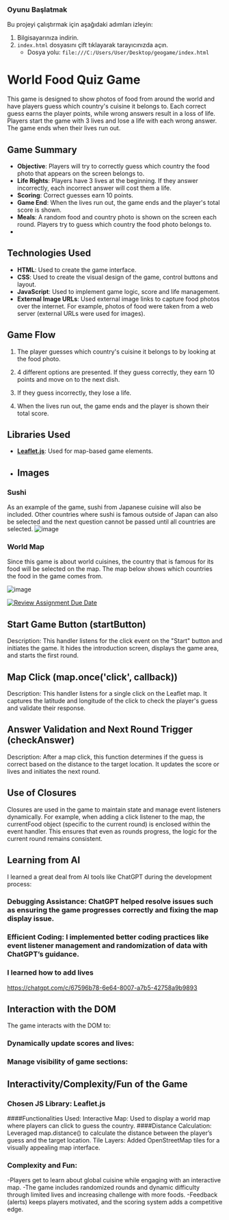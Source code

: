 ### Oyunu Başlatmak

Bu projeyi çalıştırmak için aşağıdaki adımları izleyin:

1. Bilgisayarınıza indirin.
2. `index.html` dosyasını çift tıklayarak tarayıcınızda açın.
   - Dosya yolu: `file:///C:/Users/User/Desktop/geogame/index.html`

# World Food Quiz Game

This game is designed to show photos of food from around the world and have players guess which country's cuisine it belongs to. Each correct guess earns the player points, while wrong answers result in a loss of life. Players start the game with 3 lives and lose a life with each wrong answer. The game ends when their lives run out.

## Game Summary

- **Objective**: Players will try to correctly guess which country the food photo that appears on the screen belongs to.
- **Life Rights**: Players have 3 lives at the beginning. If they answer incorrectly, each incorrect answer will cost them a life.
- **Scoring**: Correct guesses earn 10 points.
- **Game End**: When the lives run out, the game ends and the player's total score is shown.
- **Meals**: A random food and country photo is shown on the screen each round. Players try to guess which country the food photo belongs to.
- 
## Technologies Used

- **HTML**: Used to create the game interface.
- **CSS**: Used to create the visual design of the game, control buttons and layout.
- **JavaScript**: Used to implement game logic, score and life management.
- **External Image URLs**: Used external image links to capture food photos over the internet. For example, photos of food were taken from a web server (external URLs were used for images).
  
## Game Flow

1. The player guesses which country's cuisine it belongs to by looking at the food photo.

2. 4 different options are presented. If they guess correctly, they earn 10 points and move on to the next dish.

3. If they guess incorrectly, they lose a life.

4. When the lives run out, the game ends and the player is shown their total score.

## Libraries Used

- **[Leaflet.js](https://leafletjs.com/)**: Used for map-based game elements.

- ## Images
### Sushi
As an example of the game, sushi from Japanese cuisine will also be included.
Other countries where sushi is famous outside of Japan can also be selected and the next question cannot be passed until all countries are selected.
![image](https://github.com/user-attachments/assets/b87f3275-237a-474b-87c5-ce14187d271b)

### World Map
Since this game is about world cuisines, the country that is famous for its food will be selected on the map. The map below shows which countries the food in the game comes from.

![image](https://github.com/user-attachments/assets/f12dea86-32e7-4050-ab96-0f25b7e3d9f7)

[![Review Assignment Due Date](https://classroom.github.com/assets/deadline-readme-button-22041afd0340ce965d47ae6ef1cefeee28c7c493a6346c4f15d667ab976d596c.svg)](https://classroom.github.com/a/ATV5e7Id)

## Start Game Button (startButton)

Description: This handler listens for the click event on the "Start" button and initiates the game. It hides the introduction screen, displays the game area, and starts the first round.

## Map Click (map.once('click', callback))

Description: This handler listens for a single click on the Leaflet map. It captures the latitude and longitude of the click to check the player's guess and validate their response.

## Answer Validation and Next Round Trigger (checkAnswer)

Description: After a map click, this function determines if the guess is correct based on the distance to the target location. It updates the score or lives and initiates the next round.

## Use of Closures
Closures are used in the game to maintain state and manage event listeners dynamically. For example, when adding a click listener to the map, the currentFood object (specific to the current round) is enclosed within the event handler. This ensures that even as rounds progress, the logic for the current round remains consistent.

## Learning from AI
I learned a great deal from AI tools like ChatGPT during the development process:

### Debugging Assistance: ChatGPT helped resolve issues such as ensuring the game progresses correctly and fixing the map display issue.
### Efficient Coding: I implemented better coding practices like event listener management and randomization of data with ChatGPT’s guidance.
### I learned how to add lives

https://chatgpt.com/c/67596b78-6e64-8007-a7b5-42758a9b9893

## Interaction with the DOM
The game interacts with the DOM to:

### Dynamically update scores and lives:
### Manage visibility of game sections:


## Interactivity/Complexity/Fun of the Game
### Chosen JS Library: Leaflet.js
####Functionalities Used:
Interactive Map: Used to display a world map where players can click to guess the country.
####Distance Calculation: 
Leveraged map.distance() to calculate the distance between the player’s guess and the target location.
Tile Layers: Added OpenStreetMap tiles for a visually appealing map interface.

### Complexity and Fun:

-Players get to learn about global cuisine while engaging with an interactive map.
-The game includes randomized rounds and dynamic difficulty through limited lives and increasing challenge with more foods.
-Feedback (alerts) keeps players motivated, and the scoring system adds a competitive edge.
